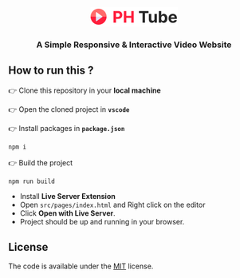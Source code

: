 <div align="center">

<a  href="https://dub.sh/phtube"><img src="./src/assets/logo/phtube-logo.png"></a>

<h3>A Simple Responsive & Interactive Video Website </h3>

 </div>

## How to run this ?

👉 Clone this repository in your **local machine**

👉 Open the cloned project in **`vscode`**

👉 Install packages in **`package.json`**

```bash
npm i
```

👉 Build the project

```bash
npm run build
```

- Install **Live Server Extension**
- Open `src/pages/index.html` and Right click on the editor
- Click **Open with Live Server**.
- Project should be up and running in your browser.

## License

The code is available under the [MIT](./LICENSE) license.
